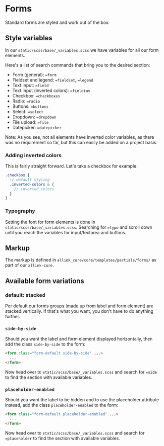 # Forms

Standard forms are styled and work out of the box.

## Style variables

In our `static/scss/base/_variables.scss` we have variables for all our form elements.

Here's a list of search commands that bring you to the desired section:

- Form (general): `=form`
- Fieldset and legend: `=fieldset`, `=legend`
- Text input: `=field`
- Text input (inverted colors): `=fieldinv`
- Checkbox: `=checkboxes`
- Radio: `=radio`
- Buttons: `=buttons`
- Select: `=select`
- Dropdown: `=dropdown`
- File upload: `=file`
- Datepicker: `=datepicker`

Note: As you see, not all elements have inverted color variables, as there was no requirement so far, but this can easily be added on a project basis.

### Adding inverted colors

This is fairly straight forward. Let's take a checkbox for example:

```SCSS
.checkbox {
  // default styling
  .inverted-colors & {
    // inverted colors
  }
}
```

### Typography

Setting the font for form elements is done in `static/scss/base/_variables.scss`. Searching for `=typo` and scroll down until you reach the variables for input/textarea and buttons.

## Markup

The markup is defined in `allink_core/core/templates/partials/forms/` as part of our `allink-core`.

## Available form variations

### default: stacked

Per default our forms groups (made up from label and form element) are stacked vertically. If that's what you want, you don't have to do anything further.

### `side-by-side`

Should you want the label and form element displayed horizontally, then add the class `side-by-side` to the form:

```HTML
<form class="form-default side-by-side" ...>
  ...
</form>
```

Now head over to `static/scss/base/_variables.scss` and search for `=side` to find the section with available variables.

### `placeholder-enabled`

Should you want the label to be hidden and to use the placeholder attribute instead, add the class `placeholder-enabled` to the form:

```HTML
<form class="form-default placeholder-enabled" ...>
  ...
</form>
```

Now head over to `static/scss/base/_variables.scss` and search for `=placeholder` to find the section with available variables.
